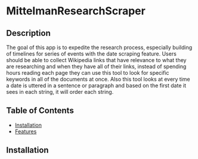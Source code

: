 # MittelmanResearchScraper

## Description

The goal of this app is to expedite the research process, especially building of timelines for series of events with the date scraping feature. Users should be able to collect Wikipedia links that have relevance to what they are researching and when they have all of their links, instead of spending hours reading each page they can use this tool to look for specific keywords in all of the documents at once. Also this tool looks at every time a date is uttered in a sentence or paragraph and based on the first date it sees in each string, it will order each string.

## Table of Contents

- [Installation](#installation)
- [Features](#features)

## Installation
